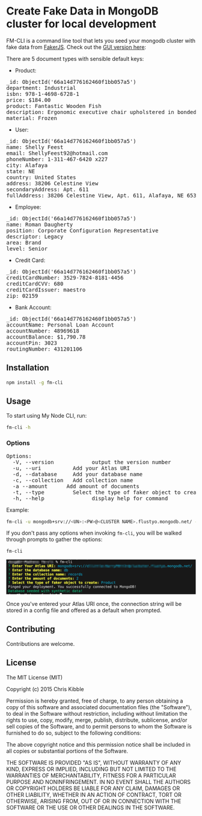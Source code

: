 # Create Fake Data in MongoDB cluster for local development

FM-CLI is a command line tool that lets you seed your mongodb cluster with fake data from [FakerJS](https://fakerjs.dev/api/). Check out the [GUI version here](https://github.com/dl-little/faker-maker):

There are 5 document types with sensible default keys:

- Product:
<pre>
_id: ObjectId('66a14d776162460f1bb057a5')
department: Industrial
isbn: 978-1-4698-6728-1
price: $184.00
product: Fantastic Wooden Fish
description: Ergonomic executive chair upholstered in bonded black leather and...
material: Frozen
</pre>

- User:
<pre>
_id: ObjectId('66a14d776162460f1bb057a5')
name: Shelly Feest
email: ShellyFeest92@hotmail.com
phoneNumber: 1-311-467-6420 x227
city: Alafaya
state: NE
country: United States
address: 38206 Celestine View
secondaryAddress: Apt. 611
fullAddress: 38206 Celestine View, Apt. 611, Alafaya, NE 65389-3252
</pre>

- Employee:
<pre>
_id: ObjectId('66a14d776162460f1bb057a5')
name: Roman Daugherty
position: Corporate Configuration Representative
descriptor: Legacy
area: Brand
level: Senior
</pre>

- Credit Card:
<pre>
_id: ObjectId('66a14d776162460f1bb057a5')
creditCardNumber: 3529-7824-8181-4456
creditCardCVV: 680
creditCardIssuer: maestro
zip: 02159
</pre>

- Bank Account:
<pre>
_id: ObjectId('66a14d776162460f1bb057a5')
accountName: Personal Loan Account
accountNumber: 48969618
accountBalance: $1,790.78
accountPin: 3023
routingNumber: 431201106
</pre>

## Installation

```bash
npm install -g fm-cli
```

## Usage

To start using My Node CLI, run:

```bash
fm-cli -h
```

### Options

<pre>
Options:
  -V, --version            output the version number
  -u, --uri <type>         Add your Atlas URI
  -d, --database <type>    Add your database name
  -c, --collection <type>  Add collection name
  -a --amount <number>     Add amount of documents
  -t, --type <type>        Select the type of faker object to create
  -h, --help               display help for command
</pre>

Example:

```bash
fm-cli -u mongodb+srv://<UN>:<PW>@<CLUSTER NAME>.flustyo.mongodb.net/ -d database-name -c collection-name -a 23 --type bank_account
```

If you don't pass any options when invoking `fm-cli`, you will be walked through prompts to gather the options:

```bash
fm-cli
```

<img src="./example.png" />

Once you've entered your Atlas URI once, the connection string will be stored in a config file and offered as a default when prompted.

## Contributing

Contributions are welcome.

## License

The MIT License (MIT)

Copyright (c) 2015 Chris Kibble

Permission is hereby granted, free of charge, to any person obtaining a copy of this software and associated documentation files (the "Software"), to deal in the Software without restriction, including without limitation the rights to use, copy, modify, merge, publish, distribute, sublicense, and/or sell copies of the Software, and to permit persons to whom the Software is furnished to do so, subject to the following conditions:

The above copyright notice and this permission notice shall be included in all copies or substantial portions of the Software.

THE SOFTWARE IS PROVIDED "AS IS", WITHOUT WARRANTY OF ANY KIND, EXPRESS OR IMPLIED, INCLUDING BUT NOT LIMITED TO THE WARRANTIES OF MERCHANTABILITY, FITNESS FOR A PARTICULAR PURPOSE AND NONINFRINGEMENT. IN NO EVENT SHALL THE AUTHORS OR COPYRIGHT HOLDERS BE LIABLE FOR ANY CLAIM, DAMAGES OR OTHER LIABILITY, WHETHER IN AN ACTION OF CONTRACT, TORT OR OTHERWISE, ARISING FROM, OUT OF OR IN CONNECTION WITH THE SOFTWARE OR THE USE OR OTHER DEALINGS IN THE SOFTWARE.
